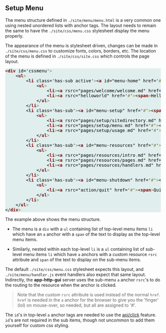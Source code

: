 ## Setup Menu
The menu structure defined in `./site/menu/menu.html` is a very common one using nested unordered lists with anchor tags.
The layout needs to remain the same to have the `./site/css/menu.css` stylesheet display the menu properly.

The appearance of the menu is stylesheet driven, changes can be made in `./site/css/menu.css` to customize fonts,
colors, borders, etc. The location of the menu is defined in `./site/css/site.css` which controls the page layout.


<pre style='color:#000000;background:#E0EEEE;'>&lt;<span style='color:#800000; font-weight:bold; '>div</span> id='cssmenu'<span style='color:#808030; '>></span>
    &lt;<span style='color:#800000; font-weight:bold; '>ul</span><span style='color:#808030; '>></span>
        &lt;<span style='color:#800000; font-weight:bold; '>li</span> class='has-sub active'<span style='color:#808030; '>></span>&lt;<span style='color:#800000; font-weight:bold; '>a</span> id="menu-home" href='<span style='color:#808030; '>#</span>'<span style='color:#808030; '>></span>&lt;<span style='color:#800000; font-weight:bold; '>span</span><span style='color:#808030; '>></span>Welcome&lt;/<span style='color:#800000; font-weight:bold; '>span</span><span style='color:#808030; '>></span>&lt;/<span style='color:#800000; font-weight:bold; '>a</span><span style='color:#808030; '>></span>
            &lt;<span style='color:#800000; font-weight:bold; '>ul</span><span style='color:#808030; '>></span>
                &lt;<span style='color:#800000; font-weight:bold; '>li</span><span style='color:#808030; '>></span>&lt;<span style='color:#800000; font-weight:bold; '>a</span> rsrc="pages/welcome/welcome<span style='color:#808030; '>.</span>md" href='<span style='color:#808030; '>#</span>'<span style='color:#808030; '>></span>&lt;<span style='color:#800000; font-weight:bold; '>span</span><span style='color:#808030; '>></span>Welcome&lt;/<span style='color:#800000; font-weight:bold; '>span</span><span style='color:#808030; '>></span>&lt;/<span style='color:#800000; font-weight:bold; '>a</span><span style='color:#808030; '>></span>&lt;/<span style='color:#800000; font-weight:bold; '>li</span><span style='color:#808030; '>></span>
                &lt;<span style='color:#800000; font-weight:bold; '>li</span><span style='color:#808030; '>></span>&lt;<span style='color:#800000; font-weight:bold; '>a</span> rsrc="helloworld" href='<span style='color:#808030; '>#</span>'<span style='color:#808030; '>></span>&lt;<span style='color:#800000; font-weight:bold; '>span</span><span style='color:#808030; '>></span>Hello World&lt;/<span style='color:#800000; font-weight:bold; '>span</span><span style='color:#808030; '>></span>&lt;/<span style='color:#800000; font-weight:bold; '>a</span><span style='color:#808030; '>></span>&lt;/<span style='color:#800000; font-weight:bold; '>li</span><span style='color:#808030; '>></span>
            &lt;/<span style='color:#800000; font-weight:bold; '>ul</span><span style='color:#808030; '>></span>
        &lt;/<span style='color:#800000; font-weight:bold; '>li</span><span style='color:#808030; '>></span>
        &lt;<span style='color:#800000; font-weight:bold; '>li</span> class='has-sub'<span style='color:#808030; '>></span>&lt;<span style='color:#800000; font-weight:bold; '>a</span> id="menu-setup" href='<span style='color:#808030; '>#</span>'<span style='color:#808030; '>></span>&lt;<span style='color:#800000; font-weight:bold; '>span</span><span style='color:#808030; '>></span>Setup&lt;/<span style='color:#800000; font-weight:bold; '>span</span><span style='color:#808030; '>></span>&lt;/<span style='color:#800000; font-weight:bold; '>a</span><span style='color:#808030; '>></span>
            &lt;<span style='color:#800000; font-weight:bold; '>ul</span><span style='color:#808030; '>></span>
                &lt;<span style='color:#800000; font-weight:bold; '>li</span><span style='color:#808030; '>></span>&lt;<span style='color:#800000; font-weight:bold; '>a</span> rsrc="pages/setup/sitedirectory<span style='color:#808030; '>.</span>md" href='<span style='color:#808030; '>#</span>'<span style='color:#808030; '>></span>&lt;<span style='color:#800000; font-weight:bold; '>span</span><span style='color:#808030; '>></span>Site Directory&lt;/<span style='color:#800000; font-weight:bold; '>span</span><span style='color:#808030; '>></span>&lt;/<span style='color:#800000; font-weight:bold; '>a</span><span style='color:#808030; '>></span>&lt;/<span style='color:#800000; font-weight:bold; '>li</span><span style='color:#808030; '>></span>
                &lt;<span style='color:#800000; font-weight:bold; '>li</span><span style='color:#808030; '>></span>&lt;<span style='color:#800000; font-weight:bold; '>a</span> rsrc="pages/setup/menu<span style='color:#808030; '>.</span>md" href='<span style='color:#808030; '>#</span>'<span style='color:#808030; '>></span>&lt;<span style='color:#800000; font-weight:bold; '>span</span><span style='color:#808030; '>></span>Menu&lt;/<span style='color:#800000; font-weight:bold; '>span</span><span style='color:#808030; '>></span>&lt;/<span style='color:#800000; font-weight:bold; '>a</span><span style='color:#808030; '>></span>&lt;/<span style='color:#800000; font-weight:bold; '>li</span><span style='color:#808030; '>></span>
                &lt;<span style='color:#800000; font-weight:bold; '>li</span><span style='color:#808030; '>></span>&lt;<span style='color:#800000; font-weight:bold; '>a</span> rsrc="pages/setup/usage<span style='color:#808030; '>.</span>md" href='<span style='color:#808030; '>#</span>'<span style='color:#808030; '>></span>&lt;<span style='color:#800000; font-weight:bold; '>span</span><span style='color:#808030; '>></span>Usage&lt;/<span style='color:#800000; font-weight:bold; '>span</span><span style='color:#808030; '>></span>&lt;/<span style='color:#800000; font-weight:bold; '>a</span><span style='color:#808030; '>></span>&lt;/<span style='color:#800000; font-weight:bold; '>li</span><span style='color:#808030; '>></span>
            &lt;/<span style='color:#800000; font-weight:bold; '>ul</span><span style='color:#808030; '>></span>
        &lt;/<span style='color:#800000; font-weight:bold; '>li</span><span style='color:#808030; '>></span>
        &lt;<span style='color:#800000; font-weight:bold; '>li</span> class='has-sub'<span style='color:#808030; '>></span>&lt;<span style='color:#800000; font-weight:bold; '>a</span> id="menu-resources" href='<span style='color:#808030; '>#</span>'<span style='color:#808030; '>></span>&lt;<span style='color:#800000; font-weight:bold; '>span</span><span style='color:#808030; '>></span>Resources&lt;/<span style='color:#800000; font-weight:bold; '>span</span><span style='color:#808030; '>></span>&lt;/<span style='color:#800000; font-weight:bold; '>a</span><span style='color:#808030; '>></span>
            &lt;<span style='color:#800000; font-weight:bold; '>ul</span><span style='color:#808030; '>></span>
                &lt;<span style='color:#800000; font-weight:bold; '>li</span><span style='color:#808030; '>></span>&lt;<span style='color:#800000; font-weight:bold; '>a</span> rsrc="pages/resources/intro<span style='color:#808030; '>.</span>md" href='<span style='color:#808030; '>#</span>'<span style='color:#808030; '>></span>&lt;<span style='color:#800000; font-weight:bold; '>span</span><span style='color:#808030; '>></span>Introduction&lt;/<span style='color:#800000; font-weight:bold; '>span</span><span style='color:#808030; '>></span>&lt;/<span style='color:#800000; font-weight:bold; '>a</span><span style='color:#808030; '>></span>&lt;/<span style='color:#800000; font-weight:bold; '>li</span><span style='color:#808030; '>></span>
                &lt;<span style='color:#800000; font-weight:bold; '>li</span><span style='color:#808030; '>></span>&lt;<span style='color:#800000; font-weight:bold; '>a</span> rsrc="pages/resources/pages<span style='color:#808030; '>.</span>md" href='<span style='color:#808030; '>#</span>'<span style='color:#808030; '>></span>&lt;<span style='color:#800000; font-weight:bold; '>span</span><span style='color:#808030; '>></span>Pages&lt;/<span style='color:#800000; font-weight:bold; '>span</span><span style='color:#808030; '>></span>&lt;/<span style='color:#800000; font-weight:bold; '>a</span><span style='color:#808030; '>></span>&lt;/<span style='color:#800000; font-weight:bold; '>li</span><span style='color:#808030; '>></span>
                &lt;<span style='color:#800000; font-weight:bold; '>li</span><span style='color:#808030; '>></span>&lt;<span style='color:#800000; font-weight:bold; '>a</span> rsrc="pages/resources/handlers<span style='color:#808030; '>.</span>md" href='<span style='color:#808030; '>#</span>'<span style='color:#808030; '>></span>&lt;<span style='color:#800000; font-weight:bold; '>span</span><span style='color:#808030; '>></span>Handlers&lt;/<span style='color:#800000; font-weight:bold; '>span</span><span style='color:#808030; '>></span>&lt;/<span style='color:#800000; font-weight:bold; '>a</span><span style='color:#808030; '>></span>&lt;/<span style='color:#800000; font-weight:bold; '>li</span><span style='color:#808030; '>></span>
            &lt;/<span style='color:#800000; font-weight:bold; '>ul</span><span style='color:#808030; '>></span>
        &lt;/<span style='color:#800000; font-weight:bold; '>li</span><span style='color:#808030; '>></span>
        &lt;<span style='color:#800000; font-weight:bold; '>li</span> class='has-sub'<span style='color:#808030; '>></span>&lt;<span style='color:#800000; font-weight:bold; '>a</span> id="menu-shutdown" href='<span style='color:#808030; '>#</span>'<span style='color:#808030; '>></span>&lt;<span style='color:#800000; font-weight:bold; '>span</span><span style='color:#808030; '>></span>Shutdown..<span style='color:#808030; '>.</span>&lt;/<span style='color:#800000; font-weight:bold; '>span</span><span style='color:#808030; '>></span>&lt;/<span style='color:#800000; font-weight:bold; '>a</span><span style='color:#808030; '>></span>
            &lt;<span style='color:#800000; font-weight:bold; '>ul</span><span style='color:#808030; '>></span>
                &lt;<span style='color:#800000; font-weight:bold; '>li</span><span style='color:#808030; '>></span>&lt;<span style='color:#800000; font-weight:bold; '>a</span> rsrc="action/quit" href='<span style='color:#808030; '>#</span>'<span style='color:#808030; '>></span>&lt;<span style='color:#800000; font-weight:bold; '>span</span><span style='color:#808030; '>></span>Quit&lt;/<span style='color:#800000; font-weight:bold; '>span</span><span style='color:#808030; '>></span>&lt;/<span style='color:#800000; font-weight:bold; '>a</span><span style='color:#808030; '>></span>&lt;/<span style='color:#800000; font-weight:bold; '>li</span><span style='color:#808030; '>></span>
            &lt;/<span style='color:#800000; font-weight:bold; '>ul</span><span style='color:#808030; '>></span>
        &lt;/<span style='color:#800000; font-weight:bold; '>li</span><span style='color:#808030; '>></span>
    &lt;/<span style='color:#800000; font-weight:bold; '>ul</span><span style='color:#808030; '>></span>
&lt;/<span style='color:#800000; font-weight:bold; '>div</span><span style='color:#808030; '>></span>
</pre>

The example above shows the menu structure.

 - The menu is a `div` with a `ul` containing list of top-level menu items `li`
which have an `a` anchor with a `span` of the text to display as the top-level menu items.

 - Similarly, nested within each top-level `li` is a `ul` containing list of sub-level menu items `li` which have
`a` anchors with a _custom_ resource `rsrc` attribute and `span` of the text to display on the sub-menu items. 

The default `./site/css/menu.css` stylesheet expects this layout, and `./site/menu/handler.js`
event handlers also expect that same layout. Indirectly, the **app-http-gui** server uses the sub-menu `a` anchor
`rsrc`'s to do the routing to the resource when the anchor is clicked.

> Note that the _custom_ `rsrc` attribute is used instead of the normal `href`. `href` is needed in the `a` anchor
for the browser to give you the 'finger' (lol) on mouse-over, so needed, but all are assigned to '#'.

The `id`'s in top-level `a` anchor tags are needed to use the [api/click](api/click/menu-api/pages/api/click.md)
feature. `id`'s are not required in the sub items, though not uncommon to add them yourself for custom css styling.
